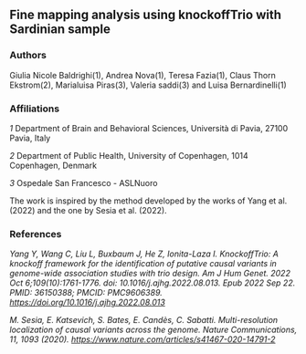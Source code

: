 ## Fine mapping analysis using knockoffTrio with Sardinian sample

### Authors 
Giulia Nicole Baldrighi(1), Andrea Nova(1), Teresa Fazia(1), Claus Thorn Ekstrom(2), Marialuisa Piras(3), Valeria saddi(3) and Luisa Bernardinelli(1)

### Affiliations
*1* Department of Brain and Behavioral Sciences, Università di Pavia, 27100 Pavia, Italy

*2* Department of Public Health, University of Copenhagen, 1014 Copenhagen, Denmark

*3* Ospedale San Francesco - ASLNuoro


The work is inspired by the method developed by the works of Yang et al. (2022) and the one by Sesia et al. (2022).




### References
*Yang Y, Wang C, Liu L, Buxbaum J, He Z, Ionita-Laza I. KnockoffTrio: A knockoff framework for the identification of putative causal variants in genome-wide association studies with trio design. Am J Hum Genet. 2022 Oct 6;109(10):1761-1776. doi: 10.1016/j.ajhg.2022.08.013. Epub 2022 Sep 22. PMID: 36150388; PMCID: PMC9606389. https://doi.org/10.1016/j.ajhg.2022.08.013*

*M. Sesia, E. Katsevich, S. Bates, E. Candès, C. Sabatti. Multi-resolution localization of causal variants across the genome.  Nature Communications, 11, 1093 (2020). https://www.nature.com/articles/s41467-020-14791-2*
